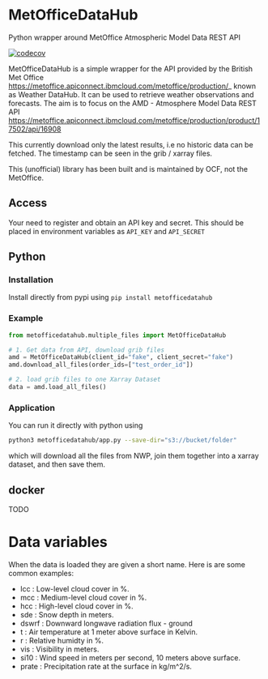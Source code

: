 # MetOfficeDataHub
Python wrapper around MetOffice Atmospheric Model Data REST API

[![codecov](https://codecov.io/gh/openclimatefix/MetOfficeAMD/branch/main/graph/badge.svg?token=64JOBKZNCI)](https://codecov.io/gh/openclimatefix/MetOfficeAMD)

MetOfficeDataHub is a simple wrapper for the API provided by the British Met Office 
<https://metoffice.apiconnect.ibmcloud.com/metoffice/production/>_ known as Weather DataHub. 
It can be used to retrieve weather observations and forecasts. The aim is to focus on the AMD - 
Atmosphere Model Data REST API 
<https://metoffice.apiconnect.ibmcloud.com/metoffice/production/product/17502/api/16908>

This currently download only the latest results, i.e no historic data can be fetched. 
The timestamp can be seen in the grib / xarray files. 

This (unofficial) library has been built and is maintained by OCF, not the MetOffice. 

## Access
Your need to register and obtain an API key and secret. This should be placed in environment variables 
as `API_KEY` and `API_SECRET`

## Python

### Installation

Install directly from pypi using
```pip install metofficedatahub```

### Example

```python
from metofficedatahub.multiple_files import MetOfficeDataHub

# 1. Get data from API, download grib files
amd = MetOfficeDataHub(client_id="fake", client_secret="fake")
amd.download_all_files(order_ids=["test_order_id"])

# 2. load grib files to one Xarray Dataset
data = amd.load_all_files()
```

### Application

You can run it directly with python using 
```bash
python3 metofficedatahub/app.py --save-dir="s3://bucket/folder"
```
which will download all the files from NWP, join them together into a xarray dataset, and then save them.

## docker

TODO


# Data variables

When the data is loaded they are given a short name. Here is are some common examples:
- lcc   : Low-level cloud cover in %.
- mcc   : Medium-level cloud cover in %.
- hcc   : High-level cloud cover in %.
- sde   : Snow depth in meters.
- dswrf : Downward longwave radiation flux - ground
- t     : Air temperature at 1 meter above surface in Kelvin.
- r     : Relative humidty in %.
- vis   : Visibility in meters.
- si10  : Wind speed in meters per second, 10 meters above surface.
- prate : Precipitation rate at the surface in kg/m^2/s.
